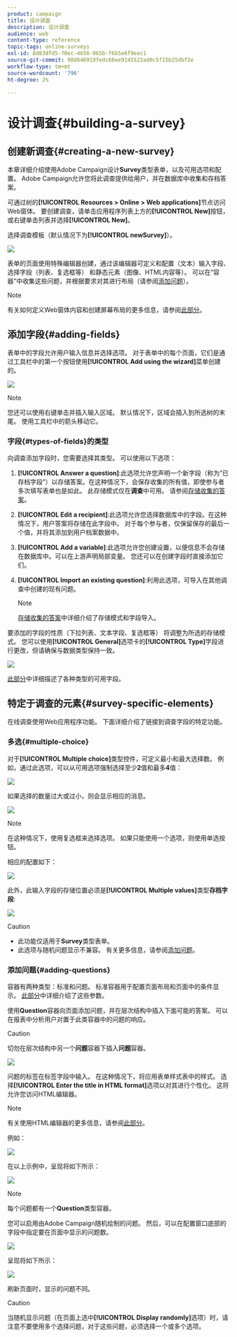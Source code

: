 ```yaml
---
product: campaign
title: 设计调查
description: 设计调查
audience: web
content-type: reference
topic-tags: online-surveys
exl-id: 8d83dfd5-70ec-4656-965b-f6b5e6f9eec1
source-git-commit: 98d646919fedc66ee9145522ad0c5f15b25dbf2e
workflow-type: tm+mt
source-wordcount: '796'
ht-degree: 2%

---
```


# 设计调查{#building-a-survey}

## 创建新调查{#creating-a-new-survey}

本章详细介绍使用Adobe Campaign设计&#x200B;**Survey**&#x200B;类型表单，以及可用选项和配置。 Adobe Campaign允许您将此调查提供给用户，并在数据库中收集和存档答案。

可通过树的&#x200B;**[!UICONTROL Resources > Online > Web applications]**&#x200B;节点访问Web窗体。 要创建调查，请单击应用程序列表上方的&#x200B;**[!UICONTROL New]**&#x200B;按钮，或右键单击列表并选择&#x200B;**[!UICONTROL New]**。

选择调查模板（默认情况下为&#x200B;**[!UICONTROL newSurvey]**）。

![](assets/s_ncs_admin_survey_select_template.png)

表单的页面使用特殊编辑器创建，通过该编辑器可定义和配置（文本）输入字段、选择字段（列表、复选框等） 和静态元素（图像、HTML内容等）。 可以在“容器”中收集这些问题，并根据要求对其进行布局（请参阅[添加问题](#adding-questions)）。

>[!NOTE]
>
>有关如何定义Web窗体内容和创建屏幕布局的更多信息，请参阅[此部分](../../web/using/about-web-forms.md)。

## 添加字段{#adding-fields}

表单中的字段允许用户输入信息并选择选项。 对于表单中的每个页面，它们是通过工具栏中的第一个按钮使用&#x200B;**[!UICONTROL Add using the wizard]**&#x200B;菜单创建的。

![](assets/s_ncs_admin_survey_add_field_menu.png)

>[!NOTE]
>
>您还可以使用右键单击并插入输入区域。 默认情况下，区域会插入到所选树的末尾。 使用工具栏中的箭头移动它。

### 字段{#types-of-fields}的类型

向调查添加字段时，您需要选择其类型。 可以使用以下选项：

1. **[!UICONTROL Answer a question]**:此选项允许您声明一个新字段（称为“已存档字段”）以存储答案。在这种情况下，会保存收集的所有值，即使参与者多次填写表单也是如此。 此存储模式仅在&#x200B;**调查**&#x200B;中可用。 请参阅[存储收集的答案](../../web/using/managing-answers.md#storing-collected-answers)。
1. **[!UICONTROL Edit a recipient]**:此选项允许您选择数据库中的字段。在这种情况下，用户答案将存储在此字段中。 对于每个参与者，仅保留保存的最后一个值，并将其添加到用户档案数据中。
1. **[!UICONTROL Add a variable]**:此选项允许您创建设置，以便信息不会存储在数据库中。可以在上游声明局部变量。 您还可以在创建字段时直接添加它们。
1. **[!UICONTROL Import an existing question]**:利用此选项，可导入在其他调查中创建的现有问题。

   >[!NOTE]
   >
   >[存储收集的答案](../../web/using/managing-answers.md#storing-collected-answers)中详细介绍了存储模式和字段导入。

要添加的字段的性质（下拉列表、文本字段、复选框等） 将调整为所选的存储模式。 您可以使用&#x200B;**[!UICONTROL General]**&#x200B;选项卡的&#x200B;**[!UICONTROL Type]**&#x200B;字段进行更改，但请确保与数据类型保持一致。

![](assets/s_ncs_admin_survey_change_type.png)

[此部分](../../web/using/about-web-forms.md)中详细描述了各种类型的可用字段。

## 特定于调查的元素{#survey-specific-elements}

在线调查使用Web应用程序功能。 下面详细介绍了链接到调查字段的特定功能。

### 多选{#multiple-choice}

对于&#x200B;**[!UICONTROL Multiple choice]**&#x200B;类型控件，可定义最小和最大选择数。 例如，通过此选项，可以从可用选项强制选择至少&#x200B;**2**&#x200B;值和最多&#x200B;**4**&#x200B;值：

![](assets/s_ncs_admin_survey_multichoice_ex1.png)

如果选择的数量过大或过小，则会显示相应的消息。

![](assets/s_ncs_admin_survey_multichoice_ex2.png)

>[!NOTE]
>
>在这种情况下，使用复选框来选择选项。 如果只能使用一个选项，则使用单选按钮。

相应的配置如下：

![](assets/s_ncs_admin_survey_multichoice_ex3.png)

此外，此输入字段的存储位置必须是&#x200B;**[!UICONTROL Multiple values]**&#x200B;类型&#x200B;**存档字段**:

![](assets/s_ncs_admin_survey_multiple_values_field.png)

>[!CAUTION]
>
>* 此功能仅适用于&#x200B;**Survey**&#x200B;类型表单。
>* 此选项与随机问题显示不兼容。 有关更多信息，请参阅[添加问题](#adding-questions)。


### 添加问题{#adding-questions}

容器有两种类型：标准和问题。 标准容器用于配置页面布局和页面中的条件显示。 [此部分](../../web/using/about-web-forms.md)中详细介绍了这些参数。

使用&#x200B;**Question**&#x200B;容器向页面添加问题，并在层次结构中插入下面可能的答案。 可以在报表中分析用户对置于此类容器中的问题的响应。

>[!CAUTION]
>
>切勿在层次结构中另一个&#x200B;**问题**&#x200B;容器下插入&#x200B;**问题**&#x200B;容器。

![](assets/s_ncs_admin_question_label.png)

问题的标签在标签字段中输入。 在这种情况下，将应用表单样式表中的样式。 选择&#x200B;**[!UICONTROL Enter the title in HTML format]**&#x200B;选项以对其进行个性化。 这将允许您访问HTML编辑器。

>[!NOTE]
>
>有关使用HTML编辑器的更多信息，请参阅[此部分](../../web/using/about-web-forms.md)。

例如：

![](assets/s_ncs_admin_survey_containers_qu_arbo.png)

在以上示例中，呈现将如下所示：

![](assets/s_ncs_admin_survey_containers_qu_ex.png)

>[!NOTE]
>
>每个问题都有一个&#x200B;**Question**&#x200B;类型容器。

您可以启用由Adobe Campaign随机绘制的问题。 然后，可以在配置窗口底部的字段中指定要在页面中显示的问题数。

![](assets/s_ncs_admin_survey_containers_qu_display.png)

呈现将如下所示：

![](assets/s_ncs_admin_survey_containers_qu_display_rendering.png)

刷新页面时，显示的问题不同。

>[!CAUTION]
>
>当随机显示问题（在页面上选中&#x200B;**[!UICONTROL Display randomly]**&#x200B;选项）时，请注意不要使用多个选择问题，对于这些问题，必须选择一个或多个选项。
